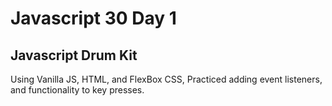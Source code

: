 # Javascript 30 Day 1
## Javascript Drum Kit

Using Vanilla JS, HTML, and FlexBox CSS, Practiced adding event listeners, and functionality to key presses.